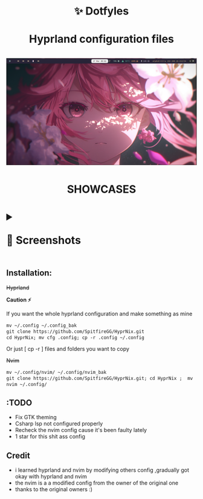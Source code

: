 <h1 align='center'> ✨ Dotfyles<h1>
<p align="center">
    Hyprland configuration files <br><br>
    <img src="https://raw.githubusercontent.com/SpitfireGG/HyprNix/main/ewwwww/oplas.png", alt = "wtf">
</p>

<h1 align='center'>
SHOWCASES
<h1> 
<details>
    <summary><p>
    📸 Screenshots
    </p></summary>
    <p>
        <img src="https://raw.githubusercontent.com/SpitfireGG/HyprNix/main/ewwwww/dunstFIrefox.png", alt = "wtf">
        <img src="https://raw.githubusercontent.com/SpitfireGG/HyprNix/main/ewwwww/something.png", alt = "wtf">
        <img src="https://raw.githubusercontent.com/SpitfireGG/HyprNix/main/ewwwww/nvim.png", alt = "wtf">
        <img src="https://raw.githubusercontent.com/SpitfireGG/HyprNix/main/ewwwww/btop.png", alt="picture of hyprland and nvim config">
        <img src="https://raw.githubusercontent.com/SpitfireGG/HyprNix/main/ewwwww/firefox.png", alt="same">
    </p>
</details>


## Installation:

~~Hyprland~~

<b> Caution ⚡ </b><br>
<p>If you want the whole hyprland configuration and make something as mine</p>

```shell
mv ~/.config ~/.config_bak
git clone https://github.com/SpitfireGG/HyprNix.git
cd HyprNix; mv cfg .config; cp -r .config ~/.config
```

<p>Or just [ cp -r <file/dir> <path> ] files and folders you want to copy </p>

~~Nvim~~

```shell
mv ~/.config/nvim/ ~/.config/nvim_bak
git clone https://github.com/SpitfireGG/HyprNix.git; cd HyprNix ;  mv nvim ~/.config/
```
## :TODO
- Fix GTK theming 
- Csharp lsp not configured properly
- Recheck the nvim config cause it's been faulty lately
- 1 star for this shit  ass config


## Credit

- i learned hyprland and nvim by modifying others config ,gradually got okay with hyprland and nvim
- the nvim is a a modified config from the owner of the original one
- thanks to the original owners :)
